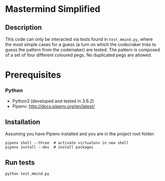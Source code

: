 # Mastermind Simplified

## Description

This code can only be interacted via tests found in `test_mmind.py`, where the most simple cases for a guess (a turn on which the codecraker tries to guess the pattern from the codemaker) are tested. The pattern is composed of a set of four different coloured pegs. No duplicated pegs are allowed.

# Prerequisites

### Python

* Python3 (developed and tested in 3.6.2)
* Pipenv: http://docs.pipenv.org/en/latest/

## Installation

Assuming you have Pipenv installed and you are in the project root folder:

```
pipenv shell --three  # activate virtualenv in new shell
pipenv install --dev  # install packages
```

## Run tests

```
python test_mmind.py
```
